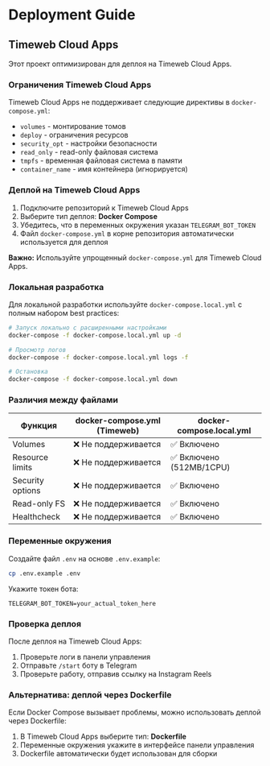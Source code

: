 # Deployment Guide

## Timeweb Cloud Apps

Этот проект оптимизирован для деплоя на Timeweb Cloud Apps.

### Ограничения Timeweb Cloud Apps

Timeweb Cloud Apps не поддерживает следующие директивы в `docker-compose.yml`:
- `volumes` - монтирование томов
- `deploy` - ограничения ресурсов
- `security_opt` - настройки безопасности
- `read_only` - read-only файловая система
- `tmpfs` - временная файловая система в памяти
- `container_name` - имя контейнера (игнорируется)

### Деплой на Timeweb Cloud Apps

1. Подключите репозиторий к Timeweb Cloud Apps
2. Выберите тип деплоя: **Docker Compose**
3. Убедитесь, что в переменных окружения указан `TELEGRAM_BOT_TOKEN`
4. Файл `docker-compose.yml` в корне репозитория автоматически используется для деплоя

**Важно:** Используйте упрощенный `docker-compose.yml` для Timeweb Cloud Apps.

### Локальная разработка

Для локальной разработки используйте `docker-compose.local.yml` с полным набором best practices:

```bash
# Запуск локально с расширенными настройками
docker-compose -f docker-compose.local.yml up -d

# Просмотр логов
docker-compose -f docker-compose.local.yml logs -f

# Остановка
docker-compose -f docker-compose.local.yml down
```

### Различия между файлами

| Функция | docker-compose.yml (Timeweb) | docker-compose.local.yml |
|---------|------------------------------|--------------------------|
| Volumes | ❌ Не поддерживается | ✅ Включено |
| Resource limits | ❌ Не поддерживается | ✅ Включено (512MB/1CPU) |
| Security options | ❌ Не поддерживается | ✅ Включено |
| Read-only FS | ❌ Не поддерживается | ✅ Включено |
| Healthcheck | ❌ Не поддерживается | ✅ Включено |

### Переменные окружения

Создайте файл `.env` на основе `.env.example`:

```bash
cp .env.example .env
```

Укажите токен бота:
```
TELEGRAM_BOT_TOKEN=your_actual_token_here
```

### Проверка деплоя

После деплоя на Timeweb Cloud Apps:
1. Проверьте логи в панели управления
2. Отправьте `/start` боту в Telegram
3. Проверьте работу, отправив ссылку на Instagram Reels

### Альтернатива: деплой через Dockerfile

Если Docker Compose вызывает проблемы, можно использовать деплой через Dockerfile:

1. В Timeweb Cloud Apps выберите тип: **Dockerfile**
2. Переменные окружения укажите в интерфейсе панели управления
3. Dockerfile автоматически будет использован для сборки
